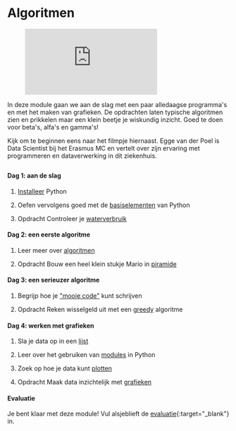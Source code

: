 # Algoritmen

<figure class="video_container">
  <iframe src="https://player.vimeo.com/video/235029301" frameborder="0" allowfullscreen="true"> </iframe>
</figure>

In deze module gaan we aan de slag met een paar alledaagse programma's en met het maken van grafieken. De opdrachten laten typische algoritmen zien en prikkelen maar een klein beetje je wiskundig inzicht. Goed te doen voor beta's, alfa's en gamma's!

Kijk om te beginnen eens naar het filmpje hiernaast. Egge van der Poel is Data Scientist bij het Erasmus MC en vertelt over zijn ervaring met programmeren en dataverwerking in dit ziekenhuis.

<p style="margin-top:2em;"></p>

#### Dag 1: aan de slag

1. [Installeer](../naslag/installatie) Python

2. Oefen vervolgens goed met de [basiselementen](../python/basiselementen) van Python

3. <span class="badge badge-primary">Opdracht</span> Controleer je [waterverbruik](water)

#### Dag 2: een eerste algoritme

1. Leer meer over [algoritmen](../python/algoritmen)

2. <span class="badge badge-primary">Opdracht</span> Bouw een heel klein stukje Mario in [piramide](piramide)

#### Dag 3: een serieuzer algoritme

1. Begrijp hoe je ["mooie code"](../naslag/stijlgids) kunt schrijven

2. <span class="badge badge-primary">Opdracht</span> Reken wisselgeld uit met een [greedy](greedy) algoritme

#### Dag 4: werken met grafieken

1. Sla je data op in een [lijst](../python/lijsten)

2. Leer over het gebruiken van [modules](../python/modules) in Python

3. Zoek op hoe je data kunt [plotten](../technieken/plot)

4. <span class="badge badge-primary">Opdracht</span> Maak data inzichtelijk met [grafieken](grafieken)

#### Evaluatie

Je bent klaar met deze module! Vul alsjeblieft de [evaluatie](https://goo.gl/forms/OND0S4NQSsPeCkbv1){:target="_blank"} in.
